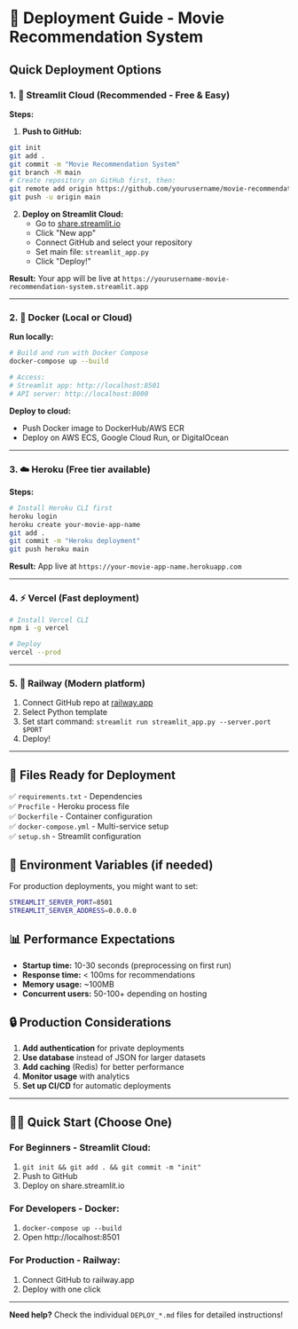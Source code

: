 # 🚀 Deployment Guide - Movie Recommendation System

## Quick Deployment Options

### 1. 🌟 **Streamlit Cloud** (Recommended - Free & Easy)

**Steps:**
1. **Push to GitHub:**
```bash
git init
git add .
git commit -m "Movie Recommendation System"
git branch -M main
# Create repository on GitHub first, then:
git remote add origin https://github.com/yourusername/movie-recommendation-system.git
git push -u origin main
```

2. **Deploy on Streamlit Cloud:**
   - Go to [share.streamlit.io](https://share.streamlit.io)
   - Click "New app"
   - Connect GitHub and select your repository
   - Set main file: `streamlit_app.py`
   - Click "Deploy!"

**Result:** Your app will be live at `https://yourusername-movie-recommendation-system.streamlit.app`

---

### 2. 🐳 **Docker** (Local or Cloud)

**Run locally:**
```bash
# Build and run with Docker Compose
docker-compose up --build

# Access:
# Streamlit app: http://localhost:8501
# API server: http://localhost:8000
```

**Deploy to cloud:**
- Push Docker image to DockerHub/AWS ECR
- Deploy on AWS ECS, Google Cloud Run, or DigitalOcean

---

### 3. ☁️ **Heroku** (Free tier available)

**Steps:**
```bash
# Install Heroku CLI first
heroku login
heroku create your-movie-app-name
git add .
git commit -m "Heroku deployment"
git push heroku main
```

**Result:** App live at `https://your-movie-app-name.herokuapp.com`

---

### 4. ⚡ **Vercel** (Fast deployment)

```bash
# Install Vercel CLI
npm i -g vercel

# Deploy
vercel --prod
```

---

### 5. 🔧 **Railway** (Modern platform)

1. Connect GitHub repo at [railway.app](https://railway.app)
2. Select Python template
3. Set start command: `streamlit run streamlit_app.py --server.port $PORT`
4. Deploy!

---

## 📁 Files Ready for Deployment

✅ `requirements.txt` - Dependencies  
✅ `Procfile` - Heroku process file  
✅ `Dockerfile` - Container configuration  
✅ `docker-compose.yml` - Multi-service setup  
✅ `setup.sh` - Streamlit configuration  

## 🔧 Environment Variables (if needed)

For production deployments, you might want to set:
```bash
STREAMLIT_SERVER_PORT=8501
STREAMLIT_SERVER_ADDRESS=0.0.0.0
```

## 📊 Performance Expectations

- **Startup time:** 10-30 seconds (preprocessing on first run)
- **Response time:** < 100ms for recommendations
- **Memory usage:** ~100MB
- **Concurrent users:** 50-100+ depending on hosting

## 🔒 Production Considerations

1. **Add authentication** for private deployments
2. **Use database** instead of JSON for larger datasets
3. **Add caching** (Redis) for better performance
4. **Monitor usage** with analytics
5. **Set up CI/CD** for automatic deployments

---

## 🏃‍♂️ Quick Start (Choose One)

### For Beginners - Streamlit Cloud:
1. `git init && git add . && git commit -m "init"`
2. Push to GitHub
3. Deploy on share.streamlit.io

### For Developers - Docker:
1. `docker-compose up --build`
2. Open http://localhost:8501

### For Production - Railway:
1. Connect GitHub to railway.app
2. Deploy with one click

---

**Need help?** Check the individual `DEPLOY_*.md` files for detailed instructions!
